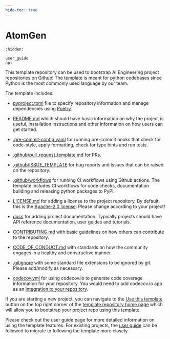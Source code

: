 ```yaml
---
hide-toc: true
---
```


# AtomGen

```{toctree}
:hidden:

user_guide
api

```

This template repository can be used to bootstrap AI Engineering project repositories
on Github! The template is meant for python codebases since Python is the most commonly
used language by our team.

The template includes:

- [pyproject.toml](https://pip.pypa.io/en/stable/reference/build-system/pyproject-toml/)
file to specify repository information and manage dependencies using
[Poetry](https://python-poetry.org/).

- [README.md](https://docs.github.com/en/repositories/managing-your-repositorys-settings-and-features/customizing-your-repository/about-readmes) which should have basic information on why the project is
useful, installation instructions and other information on how users can get started.

- [.pre-commit-config.yaml](https://pre-commit.com/) for running pre-commit hooks that
check for code-style, apply formatting, check for type hints and run tests.

- [.github/pull_request_template.md](https://docs.github.com/en/communities/using-templates-to-encourage-useful-issues-and-pull-requests/creating-a-pull-request-template-for-your-repository) for PRs.

- [.github/ISSUE_TEMPLATE](https://docs.github.com/en/communities/using-templates-to-encourage-useful-issues-and-pull-requests/configuring-issue-templates-for-your-repository) for bug reports and issues that can be raised on the repository.

- [.github/workflows](https://docs.github.com/en/actions/using-workflows) for running CI
workflows using Github actions. The template includes CI workflows for code checks,
documentation building and releasing python packages to PyPI.

- [LICENSE.md](https://docs.github.com/en/repositories/managing-your-repositorys-settings-and-features/customizing-your-repository/licensing-a-repository) for adding a license to the project repository.
By default, this is the [Apache-2.0 license](http://www.apache.org/licenses/). Please
change according to your project!

- [docs](https://pradyunsg.me/furo/) for adding project documentation. Typically
projects should have API reference documentation, user guides and tutorials.

- [CONTRIBUTING.md](https://docs.github.com/en/communities/setting-up-your-project-for-healthy-contributions/setting-guidelines-for-repository-contributors) with basic guidelines on how others can
contribute to the repository.

- [CODE_OF_CONDUCT.md](https://docs.github.com/en/communities/setting-up-your-project-for-healthy-contributions/adding-a-code-of-conduct-to-your-project) with standards on how the community engages in
a healthy and constructive manner.

- [.gitignore](https://docs.github.com/en/get-started/getting-started-with-git/ignoring-files)
with some standard file extensions to be ignored by git. Please add/modify as necessary.

- [codecov.yml](https://docs.codecov.com/docs/codecov-yaml) for using codecov.io to
generate code coverage information for your repository. You would need to add codecov.io
app as an [integration to your repository](https://docs.codecov.com/docs/how-to-create-a-github-app-for-codecov-enterprise).


If you are starting a new project, you can navigate to the [Use this template](https://docs.github.com/en/repositories/creating-and-managing-repositories/creating-a-repository-from-a-template) button
on the top right corner of the [template repository home page](https://github.com/VectorInstitute/aieng-template)
which will allow you to bootstrap your project repo using this template.

Please check out the user guide page for more detailed information on using the
template features. For existing projects, the [user guide](user_guide.md)
can be followed to migrate to following the template more closely.
